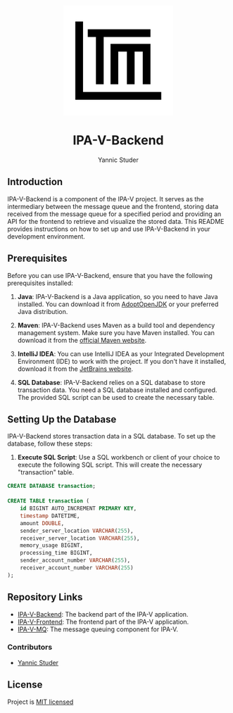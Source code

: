 <p align="center">
   <img align="center" src="./logo.svg" height="250px">
</p>
<h1 align="center">
   IPA-V-Backend
</h1>
<p align="center">
   Yannic Studer
</p>

## Introduction

IPA-V-Backend is a component of the IPA-V project. It serves as the intermediary between the message queue and the frontend, storing data received from the message queue for a specified period and providing an API for the frontend to retrieve and visualize the stored data. This README provides instructions on how to set up and use IPA-V-Backend in your development environment.

## Prerequisites

Before you can use IPA-V-Backend, ensure that you have the following prerequisites installed:

1. **Java**: IPA-V-Backend is a Java application, so you need to have Java installed. You can download it from [AdoptOpenJDK](https://adoptopenjdk.net/) or your preferred Java distribution.

2. **Maven**: IPA-V-Backend uses Maven as a build tool and dependency management system. Make sure you have Maven installed. You can download it from the [official Maven website](https://maven.apache.org/download.cgi).

3. **IntelliJ IDEA**: You can use IntelliJ IDEA as your Integrated Development Environment (IDE) to work with the project. If you don't have it installed, download it from the [JetBrains website](https://www.jetbrains.com/idea/download/).

4. **SQL Database**: IPA-V-Backend relies on a SQL database to store transaction data. You need a SQL database installed and configured. The provided SQL script can be used to create the necessary table.

## Setting Up the Database

IPA-V-Backend stores transaction data in a SQL database. To set up the database, follow these steps:

1. **Execute SQL Script**: Use a SQL workbench or client of your choice to execute the following SQL script. This will create the necessary "transaction" table.


```SQL
CREATE DATABASE transaction;

CREATE TABLE transaction (
    id BIGINT AUTO_INCREMENT PRIMARY KEY,
    timestamp DATETIME,
    amount DOUBLE,
    sender_server_location VARCHAR(255),
    receiver_server_location VARCHAR(255),
    memory_usage BIGINT,
    processing_time BIGINT,
    sender_account_number VARCHAR(255),
    receiver_account_number VARCHAR(255)
);
```

## Repository Links

- [IPA-V-Backend](https://github.com/FireNick44/IPA-V-Backend): The backend part of the IPA-V application.
- [IPA-V-Frontend](https://github.com/FireNick44/IPA-V-Frontend): The frontend part of the IPA-V application.
- [IPA-V-MQ](https://github.com/FireNick44/IPA-V-MQ): The message queuing component for IPA-V.

### Contributors

- [Yannic Studer](https://github.com/FireNick44)


## License
Project is [MIT licensed](./LICENSE)